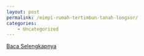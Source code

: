 ```yaml
---
layout: post
permalink: /mimpi-rumah-tertimbun-tanah-longsor/
categories:
    - Uncategorized
---
```


[Baca Selengkapnya](/06)